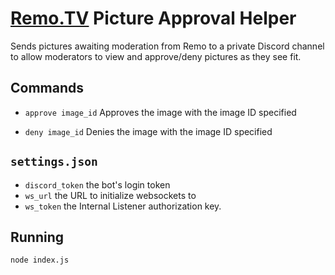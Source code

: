 # [Remo.TV](https://remo.tv) Picture Approval Helper

Sends pictures awaiting moderation from Remo to a private Discord channel to allow moderators to view and approve/deny pictures as they see fit.

## Commands
-  `approve image_id` Approves the image with the image ID specified

- `deny image_id` Denies the image with the image ID specified

## `settings.json`
- `discord_token` the bot's login token
- `ws_url` the URL to initialize websockets to
- `ws_token` the Internal Listener authorization key.

## Running
`node index.js`